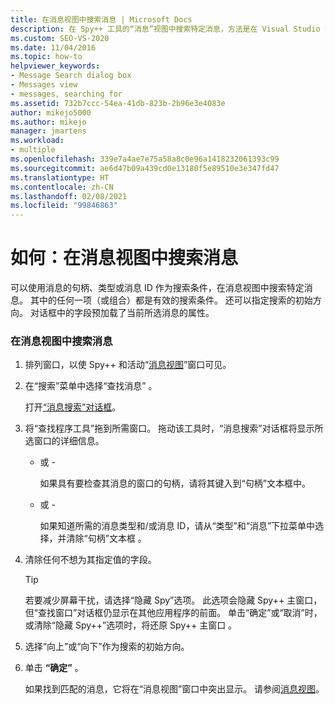 ```yaml
---
title: 在消息视图中搜索消息 | Microsoft Docs
description: 在 Spy++ 工具的“消息”视图中搜索特定消息，方法是在 Visual Studio 中进行调试时，使用其句柄、类型或消息 ID 作为搜索条件。
ms.custom: SEO-VS-2020
ms.date: 11/04/2016
ms.topic: how-to
helpviewer_keywords:
- Message Search dialog box
- Messages view
- messages, searching for
ms.assetid: 732b7ccc-54ea-41db-823b-2b96e3e4083e
author: mikejo5000
ms.author: mikejo
manager: jmartens
ms.workload:
- multiple
ms.openlocfilehash: 339e7a4ae7e75a58a8c0e96a1418232061393c99
ms.sourcegitcommit: ae6d47b09a439cd0e13180f5e89510e3e347fd47
ms.translationtype: HT
ms.contentlocale: zh-CN
ms.lasthandoff: 02/08/2021
ms.locfileid: "99846863"
---
```

# <a name="how-to-search-for-a-message-in-messages-view"></a>如何：在消息视图中搜索消息
可以使用消息的句柄、类型或消息 ID 作为搜索条件，在消息视图中搜索特定消息。 其中的任何一项（或组合）都是有效的搜索条件。 还可以指定搜索的初始方向。 对话框中的字段预加载了当前所选消息的属性。

### <a name="to-search-for-a-message-in-messages-view"></a>在消息视图中搜索消息

1. 排列窗口，以使 Spy++ 和活动“[消息视图](../debugger/messages-view.md)”窗口可见。

2. 在“搜索”菜单中选择“查找消息” 。

    打开[“消息搜索”对话框](../debugger/message-search-dialog-box.md)。

3. 将“查找程序工具”拖到所需窗口。 拖动该工具时，“消息搜索”对话框将显示所选窗口的详细信息。

   - 或 -

     如果具有要检查其消息的窗口的句柄，请将其键入到“句柄”文本框中。

   - 或 -

     如果知道所需的消息类型和/或消息 ID，请从“类型”和“消息”下拉菜单中选择，并清除“句柄”文本框  。

4. 清除任何不想为其指定值的字段。

   > [!TIP]
   > 若要减少屏幕干扰，请选择“隐藏 Spy”选项。 此选项会隐藏 Spy++ 主窗口，但“查找窗口”对话框仍显示在其他应用程序的前面。 单击“确定”或“取消”时，或清除“隐藏 Spy++”选项时，将还原 Spy++ 主窗口  。

5. 选择“向上”或“向下”作为搜索的初始方向。

6. 单击 **“确定”** 。

   如果找到匹配的消息，它将在“消息视图”窗口中突出显示。 请参阅[消息视图](../debugger/messages-view.md)。